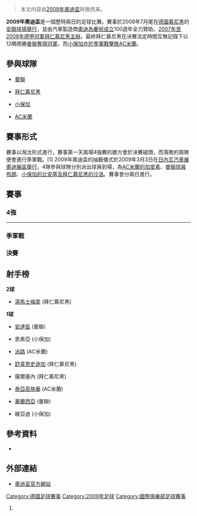 > 本文内容由[2009年奧迪盃](https://zh.wikipedia.org/wiki/2009年奧迪盃)转换而来。


**2009年奧迪盃**是一個歷時兩日的足球比賽。賽事於2009年7月尾在[德國](https://zh.wikipedia.org/wiki/德國 "wikilink")[慕尼黑](../Page/慕尼黑.md "wikilink")的[安聯球場舉行](https://zh.wikipedia.org/wiki/安聯球場 "wikilink")，並由汽車製造商[奧迪為慶祝成立](https://zh.wikipedia.org/wiki/奧迪 "wikilink")100週年全力贊助，[2007年至2008年德甲冠軍](https://zh.wikipedia.org/wiki/2007年至2008年德國足球甲級聯賽 "wikilink")[拜仁慕尼黑主辦](https://zh.wikipedia.org/wiki/拜仁慕尼黑 "wikilink")。最終拜仁慕尼黑在決賽法定時間互無記錄下以12碼險勝[曼聯奪得冠軍](https://zh.wikipedia.org/wiki/曼聯 "wikilink")，而[小保加亦於季軍戰擊敗](https://zh.wikipedia.org/wiki/小保加 "wikilink")[AC米蘭](https://zh.wikipedia.org/wiki/AC米蘭 "wikilink")。

## 參與球隊

  - [曼聯](https://zh.wikipedia.org/wiki/曼聯 "wikilink")

  - [拜仁慕尼黑](https://zh.wikipedia.org/wiki/拜仁慕尼黑 "wikilink")

  - [小保加](https://zh.wikipedia.org/wiki/小保加 "wikilink")

  - [AC米蘭](https://zh.wikipedia.org/wiki/AC米蘭 "wikilink")

## 賽事形式

賽事以淘汰形式進行，賽事第一天兩場4強賽的勝方會於決賽碰頭，而落敗的兩隊便會進行季軍戰。\[1\] 2009年奧迪盃的抽籤儀式於2009年3月3日在[日內瓦汽車展奧迪展區舉行](https://zh.wikipedia.org/wiki/日內瓦汽車展 "wikilink")，4隊參與球隊分別派出球員到場，為[AC米蘭的](https://zh.wikipedia.org/wiki/AC米蘭 "wikilink")[加度素](https://zh.wikipedia.org/wiki/加度素 "wikilink")、[曼聯球員](https://zh.wikipedia.org/wiki/曼聯 "wikilink")[布朗](../Page/布朗.md "wikilink")、[小保加的比安基及](https://zh.wikipedia.org/wiki/小保加 "wikilink")[拜仁慕尼黑的](https://zh.wikipedia.org/wiki/拜仁慕尼黑 "wikilink")[沙洛](https://zh.wikipedia.org/wiki/沙洛 "wikilink")。賽事會分兩日進行。

## 賽事

### 4強

-----

### 季軍戰

### 決賽

## 射手榜

**2球**

  - [湯馬士梅拿](https://zh.wikipedia.org/wiki/湯馬士梅拿 "wikilink") (拜仁慕尼黑)

**1球**

  - [安達臣](../Page/安德森·路易斯·迪·阿布努·奧利維拉.md "wikilink") (曼聯)

  - 恩素亞 (小保加)

  - [派路](https://zh.wikipedia.org/wiki/派路 "wikilink") (AC米蘭)

  - [舒韋恩史迪加](https://zh.wikipedia.org/wiki/舒韋恩史迪加 "wikilink") (拜仁慕尼黑)

  - 薩爾塞內 (拜仁慕尼黑)

  - [泰亞高施華](https://zh.wikipedia.org/wiki/蒂亞戈·席爾瓦 "wikilink") (AC米蘭)

  - [華蘭西亞](https://zh.wikipedia.org/wiki/安東尼奧·瓦倫西亞 "wikilink") (曼聯)

  - 維亞迪 (小保加)

## 參考資料

  -
## 外部連結

  - [奧迪盃官方網站](https://web.archive.org/web/20091004080944/http://www.audi.com/com/brand/en/experience/audi_cup_start.html)

[Category:德國足球賽事](https://zh.wikipedia.org/wiki/Category:德國足球賽事 "wikilink") [Category:2009年足球](https://zh.wikipedia.org/wiki/Category:2009年足球 "wikilink") [Category:國際俱樂部足球賽事](https://zh.wikipedia.org/wiki/Category:國際俱樂部足球賽事 "wikilink")

1.